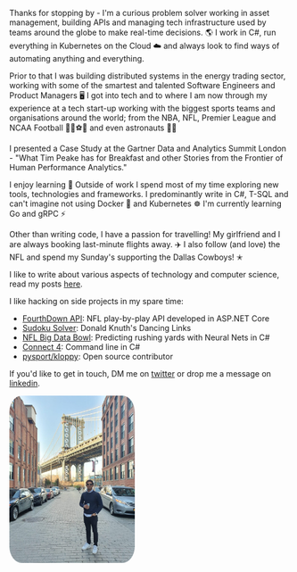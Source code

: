 
Thanks for stopping by - I'm a curious problem solver working in asset management, 
building APIs and managing tech infrastructure used by teams around the globe to make 
real-time decisions. 🌎 I work in C#, run everything in Kubernetes on the Cloud ☁️ and 
always look to find ways of automating anything and everything.

Prior to that I was building distributed systems in the energy trading sector, working 
with some of the smartest and talented Software Engineers and Product Managers 🖥️ I got 
into tech and to where I am now through my experience at a tech start-up working with 
the biggest sports teams and organisations around the world; from the NBA, NFL, Premier 
League and NCAA Football 🏀🏈⚽🏃 and even astronauts 🧑‍🚀

I presented a Case Study at the Gartner Data and Analytics Summit London - "What Tim 
Peake has for Breakfast and other Stories from the Frontier of Human Performance Analytics."

I enjoy learning 🤟 Outside of work I spend most of my time exploring new tools, 
technologies and frameworks. I predominantly write in C#, T-SQL and can't imagine not 
using Docker 🐳 and Kubernetes ☸ I'm currently learning Go and gRPC ⚡

Other than writing code, I have a passion for travelling! My girlfriend and I are 
always booking last-minute flights away. ✈️ I also follow (and love) the NFL and spend 
my Sunday's supporting the Dallas Cowboys! ✭

I like to write about various aspects of technology and computer science, read my 
posts [here](./posts.html).

I like hacking on side projects in my spare time:

- [FourthDown API](https://fourthdown.azurewebsites.net/): NFL play-by-play API 
developed in ASP.NET Core
- [Sudoku Solver](https://github.com/pratikthanki/Revlos): Donald Knuth's Dancing Links
- [NFL Big Data Bowl](https://github.com/pratikthanki/BigDataBowl): Predicting rushing 
yards with Neural Nets in C#
- [Connect 4](https://github.com/pratikthanki/Connect4): Command line in C#
- [pysport/kloppy](https://github.com/pysport/kloppy/): Open source contributor

If you'd like to get in touch, DM me on [twitter](https://twitter.com/pratik_thanki) 
or drop me a message on [linkedin](https://www.linkedin.com/in/-pratikthanki/).

<img src='./assets/pratik.jpg' alt="pratik" height="300" style="border-radius:10%" />

